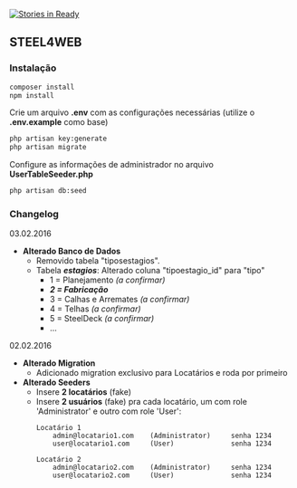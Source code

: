 [![Stories in Ready](https://badge.waffle.io/System3D/steel4web.png?label=ready&title=Ready)](https://waffle.io/System3D/steel4web)
## STEEL4WEB
### Instalação
```sh
composer install
npm install
```
Crie um arquivo **.env** com as configurações necessárias (utilize o **.env.example** como base)
```sh
php artisan key:generate
php artisan migrate
```
Configure as informações de administrador no arquivo **UserTableSeeder.php**
```sh
php artisan db:seed
```

### Changelog
03.02.2016
* **Alterado Banco de Dados**
    * Removido tabela "tiposestagios".
    * Tabela ***estagios***: Alterado coluna "tipoestagio_id" para "tipo"
        * 1 = Planejamento *(a confirmar)*
        * ***2 = Fabricação***
        * 3 = Calhas e Arremates *(a confirmar)*
        * 4 = Telhas *(a confirmar)*
        * 5 = SteelDeck *(a confirmar)*
        * ...

02.02.2016
- **Alterado Migration**
    - Adicionado migration exclusivo para Locatários e roda por primeiro
- **Alterado Seeders**
    - Insere **2 locatários** (fake)
    - Insere **2 usuários** (fake) pra cada locatário, um com role 'Administrator' e outro com role 'User':
        ``` 
        Locatário 1
            admin@locatario1.com    (Administrator)     senha 1234
            user@locatario1.com     (User)              senha 1234
        
        Locatário 2
            admin@locatario2.com    (Administrator)     senha 1234
            user@locatario2.com     (User)              senha 1234
        ``` 